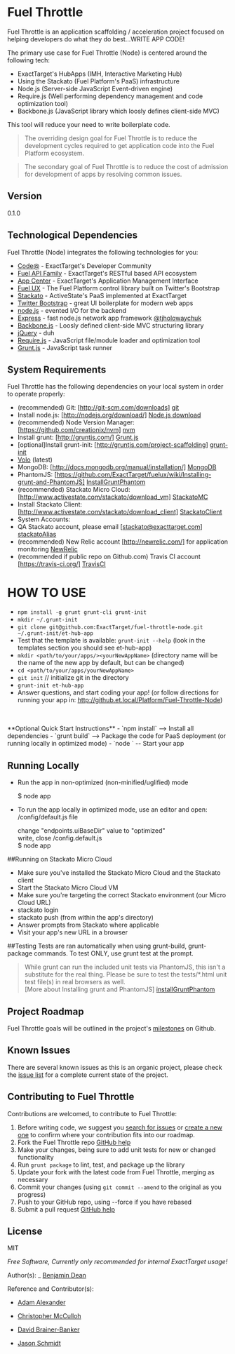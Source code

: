 Fuel Throttle
==============================

Fuel Throttle is an application scaffolding / acceleration project focused on helping developers do what they do best...WRITE APP CODE!

The primary use case for Fuel Throttle (Node) is centered around the following tech:

  - ExactTarget's HubApps (IMH, Interactive Marketing Hub)
  - Using the Stackato (Fuel Platform's PaaS) infrastructure
  - Node.js (Server-side JavaScript Event-driven engine)
  - Require.js (Well performing dependency management and code optimization tool)
  - Backbone.js (JavaScript library which loosly defines client-side MVC)

This tool will reduce your need to write boilerplate code.

> The overriding design goal for Fuel Throttle
> is to reduce the development cycles required to 
> get application code into the Fuel Platform ecosystem.

> The secondary goal of Fuel Throttle is to reduce the
> cost of admission for development of apps by resolving
> common issues.

Version
-

0.1.0

Technological Dependencies
-----------

Fuel Throttle (Node) integrates the following technologies for you:

* [Code@] - ExactTarget's Developer Community
* [Fuel API Family] - ExactTarget's RESTful based API ecosystem
* [App Center] - ExactTarget's Application Management Interface
* [Fuel UX] - The Fuel Platform control library built on Twitter's Bootstrap
* [Stackato] - ActiveState's PaaS implemented at ExactTarget
* [Twitter Bootstrap] - great UI boilerplate for modern web apps
* [node.js] - evented I/O for the backend
* [Express] - fast node.js network app framework [@tjholowaychuk]
* [Backbone.js] - Loosly defined client-side MVC structuring library
* [jQuery] - duh
* [Require.js] - JavaScript file/module loader and optimization tool
* [Grunt.js] - JavaScript task runner

System Requirements
--------------

Fuel Throttle has the following dependencies on your local system in order to operate properly:

 * (recommended) Git: [http://git-scm.com/downloads] [git]
 * Install node.js: [http://nodejs.org/download/] [Node.js download]
 * (recommended) Node Version Manager: [https://github.com/creationix/nvm] [nvm]
 * Install grunt: [http://gruntjs.com/] [Grunt.js]
 * [optional]Install grunt-init: [http://gruntjs.com/project-scaffolding] [grunt-init]
 * [Volo] (latest)
 * MongoDB: [http://docs.mongodb.org/manual/installation/] [MongoDB]
 * PhantomJS: [https://github.com/ExactTarget/fuelux/wiki/Installing-grunt-and-PhantomJS] [InstallGruntPhantom]
 * (recommended) Stackato Micro Cloud: [http://www.activestate.com/stackato/download_vm] [StackatoMC]
 * Install Stackato Client: [http://www.activestate.com/stackato/download_client] [StackatoClient]
* System Accounts:
 * QA Stackato account, please email [stackato@exacttarget.com] [stackatoAlias]
 * (recommended) New Relic account [http://newrelic.com/] for application monitoring [NewRelic]
 * (recommended if public repo on Github.com) Travis CI account [https://travis-ci.org/] [TravisCI]

HOW TO USE
==========
- `npm install -g grunt grunt-cli grunt-init`
- `mkdir ~/.grunt-init`
- `git clone git@github.com:ExactTarget/fuel-throttle-node.git ~/.grunt-init/et-hub-app`
- Test that the template is available: `grunt-init --help` (look in the templates section you should see et-hub-app)
- `mkdir <path/to/your/apps/><yourNewAppName>` (directory name will be the name of the new app by default, but can be changed)
- `cd <path/to/your/apps/yourNewAppName>`
- `git init` // initialize git in the directory
- `grunt-init et-hub-app`
- Answer questions, and start coding your app! (or follow directions for running your app in: http://github.et.local/Platform/Fuel-Throttle-Node)
<br />
<br />
**Optional Quick Start Instructions**
- `npm install` --> Install all dependencies
- `grunt build` --> Package the code for PaaS deployment (or running locally in optimized mode)
- `node <server/app.js>` -- Start your app


## Running Locally
* Run the app in non-optimized (non-minified/uglified) mode

    $ node app
* To run the app locally in optimized mode, use an editor and open: /config/default.js file

    change "endpoints.uiBaseDir" value to "optimized"<br />
    write, close /config.default.js<br />
    $ node app

##Running on Stackato Micro Cloud
* Make sure you've installed the Stackato Micro Cloud and the Stackato client
* Start the Stackato Micro Cloud VM
* Make sure you're targeting the correct Stackato environment (our Micro Cloud URL)
*   stackato login
*   stackato push (from within the app's directory)
*   Answer prompts from Stackato where applicable
*   Visit your app's new URL in a browser

##Testing
Tests are ran automatically when using grunt-build, grunt-package commands. To test ONLY, use grunt test at the prompt.
> While grunt can run the included unit tests via PhantomJS, this isn't a substitute for the real thing. Please be sure to test the tests/*.html unit test file(s) in real browsers as well.<br />
> [More about Installing grunt and PhantomJS] [installGruntPhantom]

Project Roadmap
--------------
Fuel Throttle goals will be outlined in the project's [milestones] on Github.

Known Issues
--------------
There are several known issues as this is an organic project, please check the [issue list] for a complete current state of the project.

Contributing to Fuel Throttle
--------------
Contributions are welcomed, to contribute to Fuel Throttle:

1. Before writing code, we suggest you [search for issues](https://github.com/creatovisguru/NodeShellApp/issues?state=open) or [create a new one](https://github.com/creatovisguru/NodeShellApp/issues/new) to confirm where your contribution fits into our roadmap. 
1. Fork the Fuel Throttle repo [GitHub help](https://help.github.com/articles/fork-a-repo)
1. Make your changes, being sure to add unit tests for new or changed functionality
1. Run `grunt package` to lint, test, and package up the library
1. Update your fork with the latest code from Fuel Throttle, merging as necessary
1. Commit your changes (using `git commit --amend` to the original as you progress)
1. Push to your GitHub repo, using --force if you have rebased
1. Submit a pull request [GitHub help](https://help.github.com/articles/using-pull-requests)


License
-

MIT

*Free Software, Currently only recommended for internal ExactTarget usage!*

Author(s):
_ [Benjamin Dean][@creatovisguru]

Reference and Contributor(s):
- [Adam Alexander][@adamalex]
- [Christopher McCulloh][@cmcculloh]
- [David Brainer-Banker][@tweettypography]
- [Jason Schmidt][@jschmidtatet]

  [@adamalex]: http://twitter.com/adamalex
  [@creatovisguru]: http://twitter.com/bdeanindy
  [@jschmidtatet]: http://twitter.com/zannalov
  [@cmcculloh]: http://github.com/cmcculloh
  [@tweettypography]: http://github.com/tweettypography
  [node.js]: http://nodejs.org
  [Node.js]: http://nodejs.org
  [Node.js download]: http://nodejs.org/download/
  [nvm]: https://github.com/creationix/nvm
  [Twitter Bootstrap]: http://twitter.github.com/bootstrap/
  [keymaster.js]: https://github.com/madrobby/keymaster
  [jQuery]: http://jquery.com  
  [@tjholowaychuk]: http://twitter.com/tjholowaychuk
  [express]: http://expressjs.com
  [App Center]: https://code.exacttarget.com/appcenter
  [Fuel UX]: https://code.exacttarget.com/devcenter/fuel-ux
  [Stackato]: http://www.activestate.com/stackato
  [Fuel API Family]: https://code.exacttarget.com/devcenter/fuel-api-family
  [Code@]: https://code.exacttarget.com/
  [Backbone.js]: http://backbonejs.org/
  [Require.js]: http://requirejs.org/
  [git]: http://git-scm.com/downloads
  [Grunt.js]: http://gruntjs.com/
  [Grunt-init]: http://gruntjs.com/project-scaffolding
  [Github]: http://github.com
  [Volo]: https://github.com/volojs/volo
  [issue list]: https://github.com/ExactTarget/fuel-throttle-node/issues
  [milestones]: https://github.com/ExactTarget/fuel-throttle-node/issues/milestones
  [MongoDB]: http://docs.mongodb.org/manual/installation/
  [NewRelic]: http://newrelic.com/
  [InstallGruntPhantom]: https://github.com/ExactTarget/fuelux/wiki/Installing-grunt-and-PhantomJS
  [StackatoMC]: http://www.activestate.com/stackato/download_vm
  [StackatoClient]: http://www.activestate.com/stackato/download_client
  [stackatoAlias]: mailto:stackato@exacttarget.com
  [TravisCI]: https://travis-ci.org/
